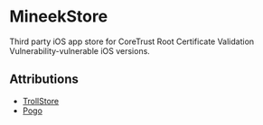 # MineekStore
Third party iOS app store for CoreTrust Root Certificate Validation Vulnerability-vulnerable iOS versions.

## Attributions
- [TrollStore](https://github.com/opa334/TrollStore)
- [Pogo](https://github.com/elihwyma/Pogo)
